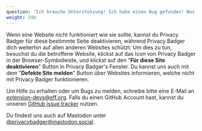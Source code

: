 ```yaml
---
question: 'Ich brauche Unterstützung! Ich habe einen Bug gefunden! Was soll ich tun?'
weight: 290
---
```


Wenn eine Website nicht funktioniert wie sie sollte, kannst du Privacy Badger für diese bestimmte Seite deaktivieren, während Privacy Badger dich weiterhin auf allen anderen Websites schützt. Um dies zu tun, besuchst du die betroffene Website, klickst auf das Icon von Privacy Badger in der Browser-Symbolleiste, und klickst auf den "**Für diese Site deaktivieren**" Button in Privacy Badger's Fenster. Du kannst uns auch mit dem "**Defekte Site melden**" Button über Websites informieren, welche nicht mit Privacy Badger funktionieren.

Um Hilfe zu erhalten oder um Bugs zu melden, schreibe bitte eine E-Mail an [extension-devs@eff.org](mailto:extension-devs@eff.org). Falls du einen GitHub Account hast, kannst du unseren [GitHub issue tracker](https://github.com/EFForg/privacybadger/issues) nutzen.

Du findest uns auch auf Mastodon unter [@privacybadger@mastodon.social](https://mastodon.social/@privacybadger).
